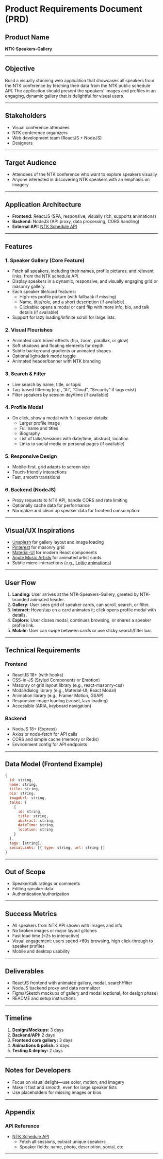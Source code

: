 # Product Requirements Document (PRD)

## Product Name
**NTK-Speakers-Gallery**

---

## Objective
Build a visually stunning web application that showcases all speakers from the NTK conference by fetching their data from the NTK public schedule API. The application should present the speakers’ images and profiles in an engaging, dynamic gallery that is delightful for visual users.

---

## Stakeholders
- Visual conference attendees
- NTK conference organizers
- Web development team (ReactJS + NodeJS)
- Designers

---

## Target Audience
- Attendees of the NTK conference who want to explore speakers visually
- Anyone interested in discovering NTK speakers with an emphasis on imagery

---

## Application Architecture
- **Frontend:** ReactJS (SPA, responsive, visually rich, supports animations)
- **Backend:** NodeJS (API proxy, data processing, CORS handling)
- **External API:** [NTK Schedule API](https://www.ntk.si/api/clientapi/schedule)

---

## Features

### 1. Speaker Gallery (Core Feature)
- Fetch all speakers, including their names, profile pictures, and relevant links, from the NTK schedule API.
- Display speakers in a dynamic, responsive, and visually engaging grid or masonry gallery.
- Each speaker tile/card features:
    - High-res profile picture (with fallback if missing)
    - Name, title/role, and a short description (if available)
    - Clickable: opens a modal or card flip with more info, bio, and talk details (if available)
- Support for lazy loading/infinite scroll for large lists.

### 2. Visual Flourishes
- Animated card hover effects (flip, zoom, parallax, or glow)
- Soft shadows and floating elements for depth
- Subtle background gradients or animated shapes
- Optional light/dark mode toggle
- Animated header/banner with NTK branding

### 3. Search & Filter
- Live search by name, title, or topic
- Tag-based filtering (e.g., “AI”, “Cloud”, “Security” if tags exist)
- Filter speakers by session day/time (if available)

### 4. Profile Modal
- On click, show a modal with full speaker details:
    - Larger profile image
    - Full name and titles
    - Biography
    - List of talks/sessions with date/time, abstract, location
    - Links to social media or personal pages (if available)

### 5. Responsive Design
- Mobile-first, grid adapts to screen size
- Touch-friendly interactions
- Fast, smooth transitions

### 6. Backend (NodeJS)
- Proxy requests to NTK API, handle CORS and rate limiting
- Optionally cache data for performance
- Normalize and clean up speaker data for frontend consumption

---

## Visual/UX Inspirations
- [Unsplash](https://unsplash.com) for gallery layout and image loading
- [Pinterest](https://pinterest.com) for masonry grid
- [Material-UI](https://mui.com) for modern React components
- [Apple Music Artists](https://music.apple.com/us/browse/artists) for animated artist cards
- Subtle micro-interactions (e.g., [Lottie animations](https://lottiefiles.com/))

---

## User Flow

1. **Landing:** User arrives at the NTK-Speakers-Gallery, greeted by NTK-branded animated header.
2. **Gallery:** User sees grid of speaker cards, can scroll, search, or filter.
3. **Interact:** Hover/tap on a card animates it; click opens profile modal with details.
4. **Explore:** User closes modal, continues browsing, or shares a speaker profile link.
5. **Mobile:** User can swipe between cards or use sticky search/filter bar.

---

## Technical Requirements

### Frontend
- ReactJS 18+ (with hooks)
- CSS-in-JS (Styled Components or Emotion)
- Masonry or grid layout library (e.g., react-masonry-css)
- Modal/dialog library (e.g., Material-UI, React Modal)
- Animation library (e.g., Framer Motion, GSAP)
- Responsive image loading (srcset, lazy loading)
- Accessible (ARIA, keyboard navigation)

### Backend
- NodeJS 18+ (Express)
- Axios or node-fetch for API calls
- CORS and simple cache (memory or Redis)
- Environment config for API endpoints

---

## Data Model (Frontend Example)
```js
{
  id: string,
  name: string,
  title: string,
  bio: string,
  imageUrl: string,
  talks: [
    {
      id: string,
      title: string,
      abstract: string,
      dateTime: string,
      location: string
    }
  ],
  tags: [string],
  socialLinks: [{ type: string, url: string }]
}
```

---

## Out of Scope
- Speaker/talk ratings or comments
- Editing speaker data
- Authentication/authorization

---

## Success Metrics
- All speakers from NTK API shown with images and info
- No broken images or major layout glitches
- Fast load time (<2s to interactive)
- Visual engagement: users spend >60s browsing, high click-through to speaker profiles
- Mobile and desktop usability

---

## Deliverables
- ReactJS frontend with animated gallery, modal, search/filter
- NodeJS backend proxy and data normalizer
- Figma/Sketch mockups of gallery and modal (optional, for design phase)
- README and setup instructions

---

## Timeline
1. **Design/Mockups:** 3 days
2. **Backend/API:** 2 days
3. **Frontend core gallery:** 3 days
4. **Animations & polish:** 2 days
5. **Testing & deploy:** 2 days

---

## Notes for Developers
- Focus on visual delight—use color, motion, and imagery
- Make it fast and smooth, even for large speaker lists
- Use placeholders for missing images or bios

---

## Appendix

### API Reference
- [NTK Schedule API](https://www.ntk.si/api/clientapi/schedule)
    - Fetch all sessions, extract unique speakers
    - Speaker fields: name, photo, description, social, etc.

---
